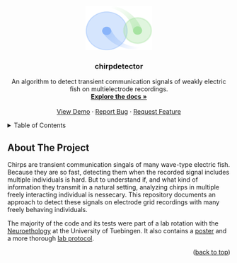 <!-- Improved compatibility of back to top link: See: https://github.com/othneildrew/Best-README-Template/pull/73 -->
<a name="readme-top"></a>
<!-- PROJECT LOGO -->
<br />
<div align="center">
  <a href="https://github.com/github_username/repo_name">
    <img src="assets/logo.png" alt="Logo" width="150" height="100">
  </a>

<h3 align="center">chirpdetector</h3>

  <p align="center">
    An algorithm to detect transient communication signals of weakly electric fish on multielectrode recordings.
    <br />
    <a href="https://github.com/github_username/repo_name"><strong>Explore the docs »</strong></a>
    <br />
    <br />
    <a href="https://github.com/github_username/repo_name">View Demo</a>
    ·
    <a href="https://github.com/github_username/repo_name/issues">Report Bug</a>
    ·
    <a href="https://github.com/github_username/repo_name/issues">Request Feature</a>
  </p>
</div>

<!-- TABLE OF CONTENTS -->
<details>
  <summary>Table of Contents</summary>
  <ol>
    <li><a href="#about-the-project">About The Project</a></li>
    <li><a href="#getting-started">Getting Started</a></li>
    <li><a href="#usage">Usage</a></li>
    <li><a href="#to-do">Roadmap</a></li>
  </ol>
</details>


## About The Project

Chirps are transient communication singals of many wave-type electric fish. Because they are so fast, detecting them when the recorded signal includes multiple individuals is hard. But to understand if, and what kind of information they transmit in a natural setting, analyzing chirps in multiple freely interacting individual is nessecary. This repository documents an approach to detect these signals on electrode grid recordings with many freely behaving individuals.

The majority of the code and its tests were part of a lab rotation with the [Neuroethology](https://github.com/bendalab) at the University of Tuebingen. It also contains a [poster](poster_printed/main.pdf) and a more thorough [lab protocol](protocol/main.pdf).

<p align="right">(<a href="#readme-top">back to top</a>)</p>

<!-- # Chirp detection - GP2023 -->
<!-- ## Git-Repository and commands -->

<!-- - Go to the [Bendalab Git-Server](https://whale.am28.uni-tuebingen.de/git/) (https://whale.am28.uni-tuebingen.de/git/) -->
<!-- - Create your own account (and tell me ;D) -->
<!--   * I'll invite you the repository -->
<!-- - Clone the repository -->
<!-- -  -->
<!-- ```sh -->
<!-- git clone https://whale.am28.uni-tuebingen.de/git/raab/GP2023_chirp_detection.git -->
<!-- ``` -->

<!-- ## Basic git commands -->

<!-- - pull changes in git -->
<!-- ```shell -->
<!-- git pull origin <branch> -->
<!-- ``` -->
<!-- - commit chances -->
<!-- ```shell -->
<!-- git commit -m '<explaination>' file  # commit one file -->
<!-- git commit -a -m '<explaination>'    # commit all files -->
<!-- ``` -->
<!-- - push commits -->
<!-- ```shell -->
<!-- git push origin <branch> -->
<!-- ``` -->

<!-- ## Branches -->
<!-- Use branches to work on specific topics (e.g. 'algorithm', 'analysis', 'writing', ore even more specific ones) and merge -->
<!-- them into Master-Branch when it works are up to your expectations. -->

<!-- The "master" branch should always contain a working/correct version of your project. -->

<!-- - Create/change into branches -->
<!-- ```shell -->
<!-- # list all branches (highlight active branch) -->
<!-- git banch -a            -->
<!-- # switch into existing           -->
<!-- git checkout <existing branch>    -->
<!-- # switch into new branch -->
<!-- git checkout master -->
<!-- git checkout -b <new branch>      -->
<!-- ``` -->


<!-- - Re-merging with master branch -->
<!-- 1) get current version of master and implement it into branch -->
<!-- ```shell -->
<!-- git checkout master -->
<!-- git pull origin master -->
<!-- git checkout <branch> -->
<!-- git rebase master -->
<!-- ``` -->
<!-- This resets you branch to the fork-point, executes all commits of the current master before adding the commits of you  -->
<!-- branch. You may have to resolve potential conflicts. Afterwards commit the corrected version and push it to your branch. -->

<!-- 2) Update master branch master -->
<!-- - correct way: Create -->
<!-- ```shell -->
<!-- git checkout master -->
<!-- git merge <branch> -->
<!-- git push origin master -->
<!-- ``` -->


<!-- MARKDOWN LINKS & IMAGES -->
<!-- https://www.markdownguide.org/basic-syntax/#reference-style-links -->
[contributors-shield]: https://img.shields.io/github/contributors/github_username/repo_name.svg?style=for-the-badge
[contributors-url]: https://github.com/github_username/repo_name/graphs/contributors
[forks-shield]: https://img.shields.io/github/forks/github_username/repo_name.svg?style=for-the-badge
[forks-url]: https://github.com/github_username/repo_name/network/members
[stars-shield]: https://img.shields.io/github/stars/github_username/repo_name.svg?style=for-the-badge
[stars-url]: https://github.com/github_username/repo_name/stargazers
[issues-shield]: https://img.shields.io/github/issues/github_username/repo_name.svg?style=for-the-badge
[issues-url]: https://github.com/github_username/repo_name/issues
[license-shield]: https://img.shields.io/github/license/github_username/repo_name.svg?style=for-the-badge
[license-url]: https://github.com/github_username/repo_name/blob/master/LICENSE.txt
[linkedin-shield]: https://img.shields.io/badge/-LinkedIn-black.svg?style=for-the-badge&logo=linkedin&colorB=555
[linkedin-url]: https://linkedin.com/in/linkedin_username
[product-screenshot]: images/screenshot.png
[Next.js]: https://img.shields.io/badge/next.js-000000?style=for-the-badge&logo=nextdotjs&logoColor=white
[Next-url]: https://nextjs.org/
[React.js]: https://img.shields.io/badge/React-20232A?style=for-the-badge&logo=react&logoColor=61DAFB
[React-url]: https://reactjs.org/
[Vue.js]: https://img.shields.io/badge/Vue.js-35495E?style=for-the-badge&logo=vuedotjs&logoColor=4FC08D
[Vue-url]: https://vuejs.org/
[Angular.io]: https://img.shields.io/badge/Angular-DD0031?style=for-the-badge&logo=angular&logoColor=white
[Angular-url]: https://angular.io/
[Svelte.dev]: https://img.shields.io/badge/Svelte-4A4A55?style=for-the-badge&logo=svelte&logoColor=FF3E00
[Svelte-url]: https://svelte.dev/
[Laravel.com]: https://img.shields.io/badge/Laravel-FF2D20?style=for-the-badge&logo=laravel&logoColor=white
[Laravel-url]: https://laravel.com
[Bootstrap.com]: https://img.shields.io/badge/Bootstrap-563D7C?style=for-the-badge&logo=bootstrap&logoColor=white
[Bootstrap-url]: https://getbootstrap.com
[JQuery.com]: https://img.shields.io/badge/jQuery-0769AD?style=for-the-badge&logo=jquery&logoColor=white
[JQuery-url]: https://jquery.com


